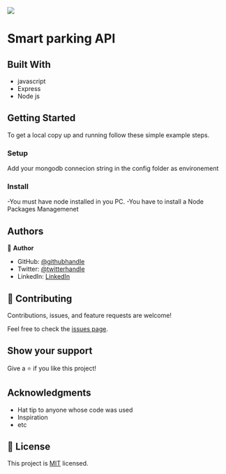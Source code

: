![](https://img.shields.io/badge/Microverse-blueviolet)

# Smart parking API


## Built With

- javascript
- Express
- Node js



## Getting Started

To get a local copy up and running follow these simple example steps.

### Setup
  Add your mongodb connecion string in the config folder as environement  
### Install
-You must have node installed in you PC.
-You have to install a Node Packages Managemenet

## Authors

👤 **Author**

- GitHub: [@githubhandle](https://github.com/moise10r)
- Twitter: [@twitterhandle](https://twitter.com/MRushanika)
- LinkedIn: [LinkedIn](https://www.linkedin.com/in/nganulo-rushanika-mo%C3%AFse-626139197/)

## 🤝 Contributing

Contributions, issues, and feature requests are welcome!

Feel free to check the [issues page](../../issues/).

## Show your support

Give a ⭐️ if you like this project!

## Acknowledgments

- Hat tip to anyone whose code was used
- Inspiration
- etc

## 📝 License

This project is [MIT](./MIT.md) licensed.
